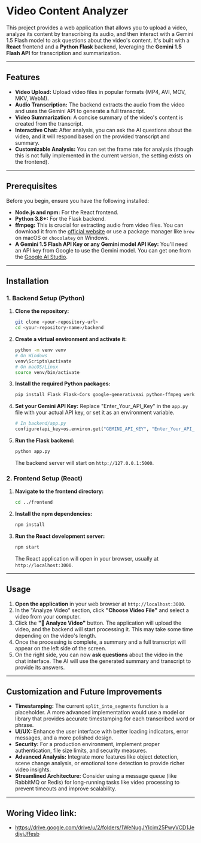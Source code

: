 # Video Content Analyzer

This project provides a web application that allows you to upload a video, analyze its content by transcribing its audio, and then interact with a Gemini 1.5 Flash model to ask questions about the video's content. It's built with a **React** frontend and a **Python Flask** backend, leveraging the **Gemini 1.5 Flash API** for transcription and summarization.

---

## Features

- **Video Upload:** Upload video files in popular formats (MP4, AVI, MOV, MKV, WebM).
- **Audio Transcription:** The backend extracts the audio from the video and uses the Gemini API to generate a full transcript.
- **Video Summarization:** A concise summary of the video's content is created from the transcript.
- **Interactive Chat:** After analysis, you can ask the AI questions about the video, and it will respond based on the provided transcript and summary.
- **Customizable Analysis:** You can set the frame rate for analysis (though this is not fully implemented in the current version, the setting exists on the frontend).

---

## Prerequisites

Before you begin, ensure you have the following installed:

- **Node.js and npm:** For the React frontend.
- **Python 3.8+:** For the Flask backend.
- **ffmpeg:** This is crucial for extracting audio from video files. You can download it from the [official website](https://ffmpeg.org/download.html) or use a package manager like `brew` on macOS or `chocolatey` on Windows.
- **A Gemini 1.5 Flash API Key or any Gemini model API Key:** You'll need an API key from Google to use the Gemini model. You can get one from the [Google AI Studio](https://aistudio.google.com/app/apikey).

---

## Installation

### 1. Backend Setup (Python)

1.  **Clone the repository:**

    ```bash
    git clone <your-repository-url>
    cd <your-repository-name>/backend
    ```

2.  **Create a virtual environment and activate it:**

    ```bash
    python -m venv venv
    # On Windows
    venv\Scripts\activate
    # On macOS/Linux
    source venv/bin/activate
    ```

3.  **Install the required Python packages:**

    ```bash
    pip install Flask Flask-Cors google-generativeai python-ffmpeg werkzeug ffmpeg-python
    ```

4.  **Set your Gemini API Key:**
    Replace "Enter_Your_API_Key" in the `app.py` file with your actual API key, or set it as an environment variable.

    ```python
    # In backend/app.py
    configure(api_key=os.environ.get("GEMINI_API_KEY", "Enter_Your_API_Key"))
    ```

5.  **Run the Flask backend:**
    ```bash
    python app.py
    ```
    The backend server will start on `http://127.0.0.1:5000`.

### 2. Frontend Setup (React)

1.  **Navigate to the frontend directory:**

    ```bash
    cd ../frontend
    ```

2.  **Install the npm dependencies:**

    ```bash
    npm install
    ```

3.  **Run the React development server:**
    ```bash
    npm start
    ```
    The React application will open in your browser, usually at `http://localhost:3000`.

---

## Usage

1.  **Open the application** in your web browser at `http://localhost:3000`.
2.  In the "Analyze Video" section, click **"Choose Video File"** and select a video from your computer.
3.  Click the **"🚀 Analyze Video"** button. The application will upload the video, and the backend will start processing it. This may take some time depending on the video's length.
4.  Once the processing is complete, a summary and a full transcript will appear on the left side of the screen.
5.  On the right side, you can now **ask questions** about the video in the chat interface. The AI will use the generated summary and transcript to provide its answers.

---

## Customization and Future Improvements

- **Timestamping:** The current `split_into_segments` function is a placeholder. A more advanced implementation would use a model or library that provides accurate timestamping for each transcribed word or phrase.
- **UI/UX:** Enhance the user interface with better loading indicators, error messages, and a more polished design.
- **Security:** For a production environment, implement proper authentication, file size limits, and security measures.
- **Advanced Analysis:** Integrate more features like object detection, scene change analysis, or emotional tone detection to provide richer video insights.
- **Streamlined Architecture:** Consider using a message queue (like RabbitMQ or Redis) for long-running tasks like video processing to prevent timeouts and improve scalability.

---

## Woring Video link:

- https://drive.google.com/drive/u/2/folders/1WeNugJYIcim25PwyVCD1JedjvjJffesb
